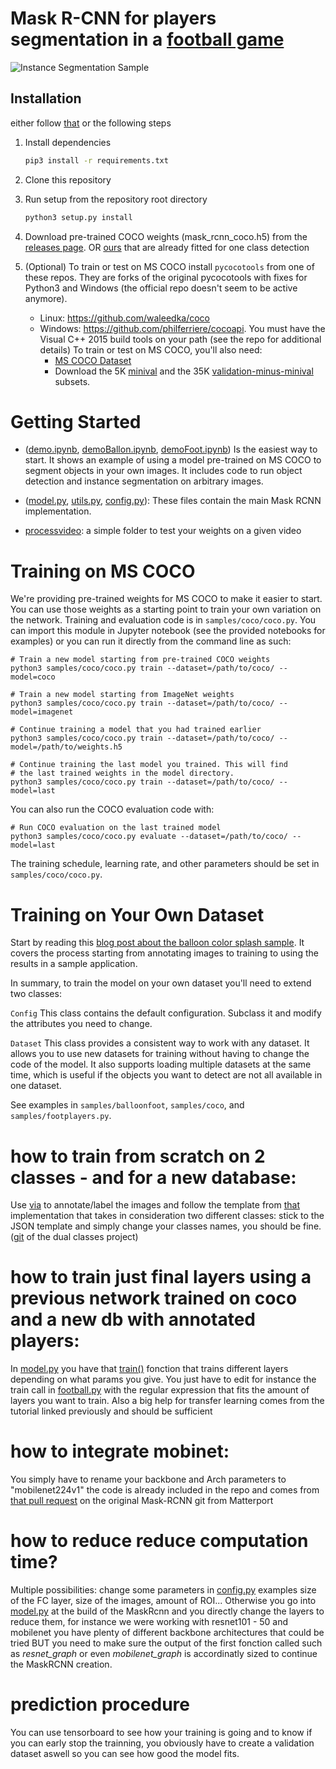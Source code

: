 # Mask R-CNN for players segmentation in a [football game](https://www.youtube.com/watch?v=RQ97o6tM8gc&index=3&list=PLasxefpCczor6fWojQbdwGA0lMMCPzodp)
![Instance Segmentation Sample](assets/4k_video.gif)

## Installation
either follow [that](https://www.youtube.com/watch?v=2TikTv6PWDw) or the following steps
1. Install dependencies
   ```bash
   pip3 install -r requirements.txt
   ```
2. Clone this repository
3. Run setup from the repository root directory
    ```bash
    python3 setup.py install
    ``` 
3. Download pre-trained COCO weights (mask_rcnn_coco.h5) from the [releases page](https://github.com/matterport/Mask_RCNN/releases). OR [ours](https://github.com/JosephGesnouin/Mask_RCNN/releases/tag/v1.0) that are already fitted for one class detection
4. (Optional) To train or test on MS COCO install `pycocotools` from one of these repos. They are forks of the original pycocotools with fixes for Python3 and Windows (the official repo doesn't seem to be active anymore).

    * Linux: https://github.com/waleedka/coco
    * Windows: https://github.com/philferriere/cocoapi.
    You must have the Visual C++ 2015 build tools on your path (see the repo for additional details)
    To train or test on MS COCO, you'll also need:
         * [MS COCO Dataset](http://cocodataset.org/#home)
         * Download the 5K [minival](https://dl.dropboxusercontent.com/s/o43o90bna78omob/instances_minival2014.json.zip?dl=0)
           and the 35K [validation-minus-minival](https://dl.dropboxusercontent.com/s/s3tw5zcg7395368/instances_valminusminival2014.json.zip?dl=0)
           subsets.

# Getting Started
* ([demo.ipynb](samples/demo.ipynb), [demoBallon.ipynb](samples/demoBallon.ipynb), [demoFoot.ipynb](samples/demoFoot.ipynb))  Is the easiest way to start. It shows an example of using a model pre-trained on MS COCO to segment objects in your own images.
It includes code to run object detection and instance segmentation on arbitrary images.

* ([model.py](mrcnn/model.py), [utils.py](mrcnn/utils.py), [config.py](mrcnn/config.py)): These files contain the main Mask RCNN implementation. 

* [processvideo](samples/videoProcessing): a simple folder to test your weights on a given video  

# Training on MS COCO
We're providing pre-trained weights for MS COCO to make it easier to start. You can
use those weights as a starting point to train your own variation on the network.
Training and evaluation code is in `samples/coco/coco.py`. You can import this
module in Jupyter notebook (see the provided notebooks for examples) or you
can run it directly from the command line as such:

```
# Train a new model starting from pre-trained COCO weights
python3 samples/coco/coco.py train --dataset=/path/to/coco/ --model=coco

# Train a new model starting from ImageNet weights
python3 samples/coco/coco.py train --dataset=/path/to/coco/ --model=imagenet

# Continue training a model that you had trained earlier
python3 samples/coco/coco.py train --dataset=/path/to/coco/ --model=/path/to/weights.h5

# Continue training the last model you trained. This will find
# the last trained weights in the model directory.
python3 samples/coco/coco.py train --dataset=/path/to/coco/ --model=last
```

You can also run the COCO evaluation code with:
```
# Run COCO evaluation on the last trained model
python3 samples/coco/coco.py evaluate --dataset=/path/to/coco/ --model=last
```

The training schedule, learning rate, and other parameters should be set in `samples/coco/coco.py`.


# Training on Your Own Dataset

Start by reading this [blog post about the balloon color splash sample](https://engineering.matterport.com/splash-of-color-instance-segmentation-with-mask-r-cnn-and-tensorflow-7c761e238b46). It covers the process starting from annotating images to training to using the results in a sample application.


In summary, to train the model on your own dataset you'll need to extend two classes:

```Config```
This class contains the default configuration. Subclass it and modify the attributes you need to change.

```Dataset```
This class provides a consistent way to work with any dataset. 
It allows you to use new datasets for training without having to change 
the code of the model. It also supports loading multiple datasets at the
same time, which is useful if the objects you want to detect are not 
all available in one dataset. 

See examples in `samples/balloonfoot`, `samples/coco`, and `samples/footplayers.py`.



# how to train from scratch on 2 classes - and for a new database:
Use [via](https://github.com/JosephGesnouin/ViaAnnotationTool) to annotate/label the images and follow the template from [that](https://github.com/SUYEgit/Surgery-Robot-Detection-Segmentation/blob/master/surgery.py) implementation that takes in consideration two different classes: stick to the JSON template and simply change your classes names, you should be fine. ([git](https://github.com/SUYEgit/Surgery-Robot-Detection-Segmentation) of the dual classes project) 

# how to train just final layers using a previous network trained on coco and a new db with annotated players:
 In [model.py](https://github.com/JosephGesnouin/Mask_RCNN/blob/master/mrcnn/model.py) you have that [train()](https://github.com/JosephGesnouin/Mask_RCNN/blob/master/mrcnn/model.py#L2701-L2794) fonction that trains different layers depending on what params you give. You just have to edit for instance the train call in [football.py](phGesnouin/Mask_RCNN/blob/master/samples/footballplayers/footplayers.py#L227-L247) with the regular expression that fits the amount of layers you want to train. Also a big help for transfer learning comes from the tutorial linked previously and should be sufficient
 
 # how to integrate mobinet:
 You simply have to rename your backbone and Arch parameters to "mobilenet224v1" the code is already included in the repo and comes from [that pull request](https://github.com/matterport/Mask_RCNN/pull/306) on the original Mask-RCNN git from Matterport

# how to reduce reduce computation time?
 Multiple possibilities: change some parameters in [config.py](/mrcnn/config.py) examples size of the FC layer, size of the images, amount of ROI...
 Otherwise you go into [model.py](https://github.com/JosephGesnouin/Mask_RCNN/blob/master/mrcnn/model.py#L2255) at the build of the MaskRcnn and you directly change the layers to reduce them, for instance we were working with resnet101 - 50 and mobilenet you have plenty of different backbone architectures that could be tried BUT you need to make sure the output of the first fonction called such as *resnet_graph* or even *mobilenet_graph* is accordinatly sized to continue the MaskRCNN creation.
 
# prediction procedure
   You can use tensorboard to see how your training is going and to know if you can early stop the trainning, you obviously have to create a validation dataset aswell so you can see how good the model fits.
